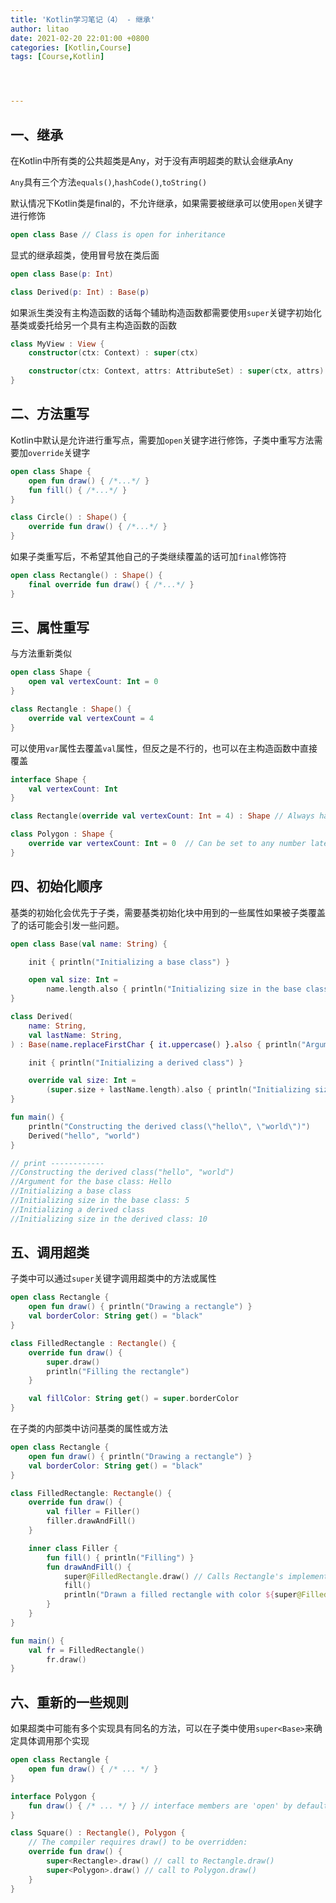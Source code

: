 ```yaml
---
title: 'Kotlin学习笔记（4） - 继承'
author: litao
date: 2021-02-20 22:01:00 +0800
categories: [Kotlin,Course]
tags: [Course,Kotlin]




---
```






 ## 一、继承

在Kotlin中所有类的公共超类是Any，对于没有声明超类的默认会继承Any

`Any`具有三个方法`equals()`,`hashCode()`,`toString()`

默认情况下Kotlin类是final的，不允许继承，如果需要被继承可以使用`open`关键字进行修饰

```kotlin
open class Base // Class is open for inheritance
```

显式的继承超类，使用冒号放在类后面

```kotlin
open class Base(p: Int)

class Derived(p: Int) : Base(p)
```

如果派生类没有主构造函数的话每个辅助构造函数都需要使用`super`关键字初始化基类或委托给另一个具有主构造函数的函数

```kotlin
class MyView : View {
    constructor(ctx: Context) : super(ctx)

    constructor(ctx: Context, attrs: AttributeSet) : super(ctx, attrs)
}
```

## 二、方法重写

Kotlin中默认是允许进行重写点，需要加`open`关键字进行修饰，子类中重写方法需要加`override`关键字

```kotlin
open class Shape {
    open fun draw() { /*...*/ }
    fun fill() { /*...*/ }
}

class Circle() : Shape() {
    override fun draw() { /*...*/ }
}
```

如果子类重写后，不希望其他自己的子类继续覆盖的话可加`final`修饰符

```kotlin
open class Rectangle() : Shape() {
    final override fun draw() { /*...*/ }
}
```

## 三、属性重写

与方法重新类似

```kotlin
open class Shape {
    open val vertexCount: Int = 0
}

class Rectangle : Shape() {
    override val vertexCount = 4
}
```

可以使用`var`属性去覆盖`val`属性，但反之是不行的，也可以在主构造函数中直接覆盖

```kotlin
interface Shape {
    val vertexCount: Int
}

class Rectangle(override val vertexCount: Int = 4) : Shape // Always has 4 vertices

class Polygon : Shape {
    override var vertexCount: Int = 0  // Can be set to any number later
}
```

## 四、初始化顺序

基类的初始化会优先于子类，需要基类初始化块中用到的一些属性如果被子类覆盖了的话可能会引发一些问题。

```kotlin
open class Base(val name: String) {

    init { println("Initializing a base class") }

    open val size: Int = 
        name.length.also { println("Initializing size in the base class: $it") }
}

class Derived(
    name: String,
    val lastName: String,
) : Base(name.replaceFirstChar { it.uppercase() }.also { println("Argument for the base class: $it") }) {

    init { println("Initializing a derived class") }

    override val size: Int =
        (super.size + lastName.length).also { println("Initializing size in the derived class: $it") }
}

fun main() {
    println("Constructing the derived class(\"hello\", \"world\")")
    Derived("hello", "world")
}

// print ------------
//Constructing the derived class("hello", "world")
//Argument for the base class: Hello
//Initializing a base class
//Initializing size in the base class: 5
//Initializing a derived class
//Initializing size in the derived class: 10


```

## 五、调用超类

子类中可以通过`super`关键字调用超类中的方法或属性

```kotlin
open class Rectangle {
    open fun draw() { println("Drawing a rectangle") }
    val borderColor: String get() = "black"
}

class FilledRectangle : Rectangle() {
    override fun draw() {
        super.draw()
        println("Filling the rectangle")
    }

    val fillColor: String get() = super.borderColor
}
```

在子类的内部类中访问基类的属性或方法

```kotlin
open class Rectangle {
    open fun draw() { println("Drawing a rectangle") }
    val borderColor: String get() = "black"
}

class FilledRectangle: Rectangle() {
    override fun draw() {
        val filler = Filler()
        filler.drawAndFill()
    }

    inner class Filler {
        fun fill() { println("Filling") }
        fun drawAndFill() {
            super@FilledRectangle.draw() // Calls Rectangle's implementation of draw()
            fill()
            println("Drawn a filled rectangle with color ${super@FilledRectangle.borderColor}") // Uses Rectangle's implementation of borderColor's get()
        }
    }
}

fun main() {
    val fr = FilledRectangle()
        fr.draw()
}
```

## 六、重新的一些规则

如果超类中可能有多个实现具有同名的方法，可以在子类中使用`super<Base>`来确定具体调用那个实现

```kotlin
open class Rectangle {
    open fun draw() { /* ... */ }
}

interface Polygon {
    fun draw() { /* ... */ } // interface members are 'open' by default
}

class Square() : Rectangle(), Polygon {
    // The compiler requires draw() to be overridden:
    override fun draw() {
        super<Rectangle>.draw() // call to Rectangle.draw()
        super<Polygon>.draw() // call to Polygon.draw()
    }
}
```

